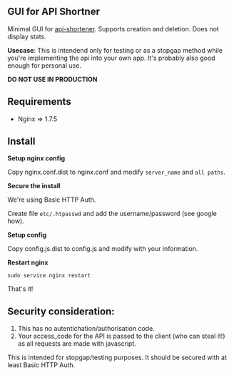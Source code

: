 GUI for API Shortner
--------------------

Minimal GUI for [api-shortener](https://github.com/Putr/api-shortener). Supports creation and deletion. Does not display stats.

**Usecase**: This is intendend only for testing or as a stopgap method while you're implementing the api into your own app. It's probably also good enough for personal use.

**DO NOT USE IN PRODUCTION**

## Requirements

- Nginx => 1.7.5

## Install

**Setup nginx config**

Copy nginx.conf.dist to nginx.conf and modify `server_name` and `all paths`.

**Secure the install**

We're using Basic HTTP Auth.

Create file `etc/.htpasswd` and add the username/password (see google how).

**Setup config**

Copy config.js.dist to config.js and modify with your information.

**Restart nginx**

    sudo service nginx restart

That's it!

## Security consideration:

1. This has no autentichation/authorisation code. 
2. Your access_code for the API is passed to the client (who can steal it!) as all requests are made with javascript.

This is intended for stopgap/testing purposes. It should be secured with at least Basic HTTP Auth.








